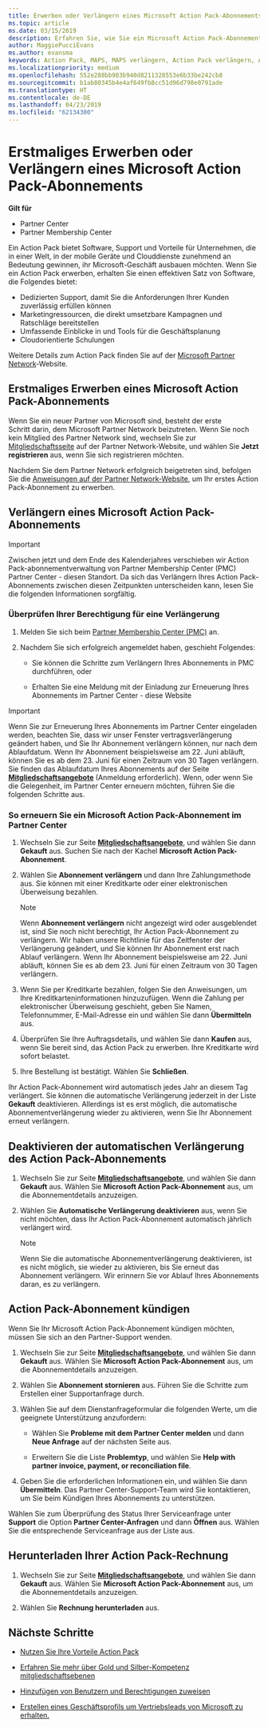 ```yaml
---
title: Erwerben oder Verlängern eines Microsoft Action Pack-Abonnements | Partner Center
ms.topic: article
ms.date: 03/15/2019
description: Erfahren Sie, wie Sie ein Microsoft Action Pack-Abonnement erhalten, ganz egal, ob Sie es erstmalig erwerben oder verlängern.
author: MaggiePucciEvans
ms.author: evansma
keywords: Action Pack, MAPS, MAPS verlängern, Action Pack verlängern, Action pack erwerben
ms.localizationpriority: medium
ms.openlocfilehash: 552e288bb983b940d8211328553e6b33be242cb8
ms.sourcegitcommit: b1ab80345b4e4af649fb8cc51d96d798e0791ade
ms.translationtype: HT
ms.contentlocale: de-DE
ms.lasthandoff: 04/23/2019
ms.locfileid: "62134300"
---
```

# <a name="buy-for-the-first-time-or-renew-a-microsoft-action-pack-subscription"></a>Erstmaliges Erwerben oder Verlängern eines Microsoft Action Pack-Abonnements

**Gilt für**

-  Partner Center
-  Partner Membership Center

Ein Action Pack bietet Software, Support und Vorteile für Unternehmen, die in einer Welt, in der mobile Geräte und Clouddienste zunehmend an Bedeutung gewinnen, ihr Microsoft-Geschäft ausbauen möchten. Wenn Sie ein Action Pack erwerben, erhalten Sie einen effektiven Satz von Software, die Folgendes bietet: 

- Dedizierten Support, damit Sie die Anforderungen Ihrer Kunden zuverlässig erfüllen können 
- Marketingressourcen, die direkt umsetzbare Kampagnen und Ratschläge bereitstellen 
- Umfassende Einblicke in und Tools für die Geschäftsplanung 
- Cloudorientierte Schulungen 

Weitere Details zum Action Pack finden Sie auf der [Microsoft Partner Network](https://partner.microsoft.com/membership/internal-use-software#simple-tab-content-3)-Website.

## <a name="buy-microsoft-action-pack-for-the-first-time"></a>Erstmaliges Erwerben eines Microsoft Action Pack-Abonnements

Wenn Sie ein neuer Partner von Microsoft sind, besteht der erste Schritt darin, dem Microsoft Partner Network beizutreten. Wenn Sie noch kein Mitglied des Partner Network sind, wechseln Sie zur [Mitgliedschaftsseite](https://partner.microsoft.com/membership) auf der Partner Network-Website, und wählen Sie **Jetzt registrieren** aus, wenn Sie sich registrieren möchten. 

Nachdem Sie dem Partner Network erfolgreich beigetreten sind, befolgen Sie die [Anweisungen auf der Partner Network-Website](https://partner.microsoft.com/membership/action-pack), um Ihr erstes Action Pack-Abonnement zu erwerben. 

## <a name="renew-a-microsoft-action-pack-subscription"></a>Verlängern eines Microsoft Action Pack-Abonnements

>[!IMPORTANT]
>Zwischen jetzt und dem Ende des Kalenderjahres verschieben wir Action Pack-abonnementverwaltung von Partner Membership Center (PMC) Partner Center - diesen Standort. Da sich das Verlängern Ihres Action Pack-Abonnements zwischen diesen Zeitpunkten unterscheiden kann, lesen Sie die folgenden Informationen sorgfältig.  

### <a name="check-your-renewal-eligibility"></a>Überprüfen Ihrer Berechtigung für eine Verlängerung

1. Melden Sie sich beim [Partner Membership Center (PMC)](https://partner.microsoft.com/_login?authType=OpenIdConnect) an.

2. Nachdem Sie sich erfolgreich angemeldet haben, geschieht Folgendes:

    - Sie können die Schritte zum Verlängern Ihres Abonnements in PMC durchführen, oder

    - Erhalten Sie eine Meldung mit der Einladung zur Erneuerung Ihres Abonnements im Partner Center - diese Website

>[!IMPORTANT]
>Wenn Sie zur Erneuerung Ihres Abonnements im Partner Center eingeladen werden, beachten Sie, dass wir unser Fenster vertragsverlängerung geändert haben, und Sie Ihr Abonnement verlängern können, nur nach dem Ablaufdatum. Wenn Ihr Abonnement beispielsweise am 22. Juni abläuft, können Sie es ab dem 23. Juni für einen Zeitraum von 30 Tagen verlängern.       
>Sie finden das Ablaufdatum Ihres Abonnements auf der Seite [**Mitgliedschaftsangebote**](https://partnercenter.microsoft.com/pcv/partnership/offers) (Anmeldung erforderlich). Wenn, oder wenn Sie die Gelegenheit, im Partner Center erneuern möchten, führen Sie die folgenden Schritte aus.  



### <a name="to-renew-a-microsoft-action-pack-subscription-in-the-partner-center"></a>So erneuern Sie ein Microsoft Action Pack-Abonnement im Partner Center

1. Wechseln Sie zur Seite [**Mitgliedschaftsangebote**](https://partnercenter.microsoft.com/pcv/partnership/offers), und wählen Sie dann **Gekauft** aus. Suchen Sie nach der Kachel **Microsoft Action Pack-Abonnement**.  

2. Wählen Sie **Abonnement verlängern** und dann Ihre Zahlungsmethode aus. Sie können mit einer Kreditkarte oder einer elektronischen Überweisung bezahlen.

    >[!NOTE]
    >Wenn **Abonnement verlängern** nicht angezeigt wird oder ausgeblendet ist, sind Sie noch nicht berechtigt, Ihr Action Pack-Abonnement zu verlängern. Wir haben unsere Richtlinie für das Zeitfenster der Verlängerung geändert, und Sie können Ihr Abonnement erst nach Ablauf verlängern. Wenn Ihr Abonnement beispielsweise am 22. Juni abläuft, können Sie es ab dem 23. Juni für einen Zeitraum von 30 Tagen verlängern.  

3. Wenn Sie per Kreditkarte bezahlen, folgen Sie den Anweisungen, um Ihre Kreditkarteninformationen hinzuzufügen. Wenn die Zahlung per elektronischer Überweisung geschieht, geben Sie Namen, Telefonnummer, E-Mail-Adresse ein und wählen Sie dann **Übermitteln** aus. 
     
4. Überprüfen Sie Ihre Auftragsdetails, und wählen Sie dann **Kaufen** aus, wenn Sie bereit sind, das Action Pack zu erwerben. Ihre Kreditkarte wird sofort belastet.

5. Ihre Bestellung ist bestätigt. Wählen Sie **Schließen**.

Ihr Action Pack-Abonnement wird automatisch jedes Jahr an diesem Tag verlängert. Sie können die automatische Verlängerung jederzeit in der Liste **Gekauft** deaktivieren. Allerdings ist es erst möglich, die automatische Abonnementverlängerung wieder zu aktivieren, wenn Sie Ihr Abonnement erneut verlängern. 


## <a name="turn-off-automatic-action-pack-subscription-renewal"></a>Deaktivieren der automatischen Verlängerung des Action Pack-Abonnements

1. Wechseln Sie zur Seite [**Mitgliedschaftsangebote**](https://partnercenter.microsoft.com/pcv/partnership/offers), und wählen Sie dann **Gekauft** aus. Wählen Sie **Microsoft Action Pack-Abonnement** aus, um die Abonnementdetails anzuzeigen. 

2. Wählen Sie **Automatische Verlängerung deaktivieren** aus, wenn Sie nicht möchten, dass Ihr Action Pack-Abonnement automatisch jährlich verlängert wird. 

    >[!NOTE]
    >Wenn Sie die automatische Abonnementverlängerung deaktivieren, ist es nicht möglich, sie wieder zu aktivieren, bis Sie erneut das Abonnement verlängern. Wir erinnern Sie vor Ablauf Ihres Abonnements daran, es zu verlängern.


## <a name="cancel-your-action-pack-subscription"></a>Action Pack-Abonnement kündigen

Wenn Sie Ihr Microsoft Action Pack-Abonnement kündigen möchten, müssen Sie sich an den Partner-Support wenden.

1. Wechseln Sie zur Seite [**Mitgliedschaftsangebote**](https://partnercenter.microsoft.com/pcv/partnership/offers), und wählen Sie dann **Gekauft** aus. Wählen Sie **Microsoft Action Pack-Abonnement** aus, um die Abonnementdetails anzuzeigen. 

3. Wählen Sie **Abonnement stornieren** aus. Führen Sie die Schritte zum Erstellen einer Supportanfrage durch. 

4. Wählen Sie auf dem Dienstanfrageformular die folgenden Werte, um die geeignete Unterstützung anzufordern:

    -  Wählen Sie **Probleme mit dem Partner Center melden** und dann **Neue Anfrage** auf der nächsten Seite aus.

    -  Erweitern Sie die Liste **Problemtyp**, und wählen Sie **Help with partner invoice, payment, or reconciliation file**. 

5. Geben Sie die erforderlichen Informationen ein, und wählen Sie dann **Übermitteln**. Das Partner Center-Support-Team wird Sie kontaktieren, um Sie beim Kündigen Ihres Abonnements zu unterstützen.

Wählen Sie zum Überprüfung des Status Ihrer Serviceanfrage unter **Support** die Option **Partner Center-Anfragen** und dann **Öffnen** aus. Wählen Sie die entsprechende Serviceanfrage aus der Liste aus.  

## <a name="download-your-action-pack-invoice"></a>Herunterladen Ihrer Action Pack-Rechnung

1. Wechseln Sie zur Seite [**Mitgliedschaftsangebote**](https://partnercenter.microsoft.com/pcv/partnership/offers), und wählen Sie dann **Gekauft** aus. Wählen Sie **Microsoft Action Pack-Abonnement** aus, um die Abonnementdetails anzuzeigen. 

3. Wählen Sie **Rechnung herunterladen** aus.
 
## <a name="next-steps"></a>Nächste Schritte

-   [Nutzen Sie Ihre Vorteile Action Pack](manage-your-partner-network-benefits.md)

-   [Erfahren Sie mehr über Gold und Silber-Kompetenz mitgliedschaftsebenen](https://partner.microsoft.com/membership/internal-use-software#simple-tab-content-2)

-   [Hinzufügen von Benutzern und Berechtigungen zuweisen](create-user-accounts-and-set-permissions.md)

-   [Erstellen eines Geschäftsprofils um Vertriebsleads von Microsoft zu erhalten.](create-a-marketing-profile.md)



